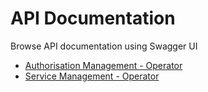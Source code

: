 # API Documentation

Browse API documentation using Swagger UI
- [ Authorisation Management - Operator ](http://editor.swagger.io/#/?import=https://raw.githubusercontent.com/mydata-sdk/mydata-sdk-1.x/master/Operator_Components/doc/api/swagger_Operator_CR.yml)
- [ Service Management - Operator ](http://editor.swagger.io/#/?import=https://raw.githubusercontent.com/mydata-sdk/mydata-sdk-1.x/master/Operator_Components/doc/api/swagger_Operator_SLR.yml)

